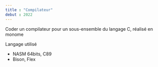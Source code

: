 ```yaml
---
title : "Compilateur"
debut : 2022
---
```


Coder un compilateur pour un sous-ensemble du langage C, réalisé en monome

Langage utilisé
- NASM 64bits, C89
- Bison, Flex